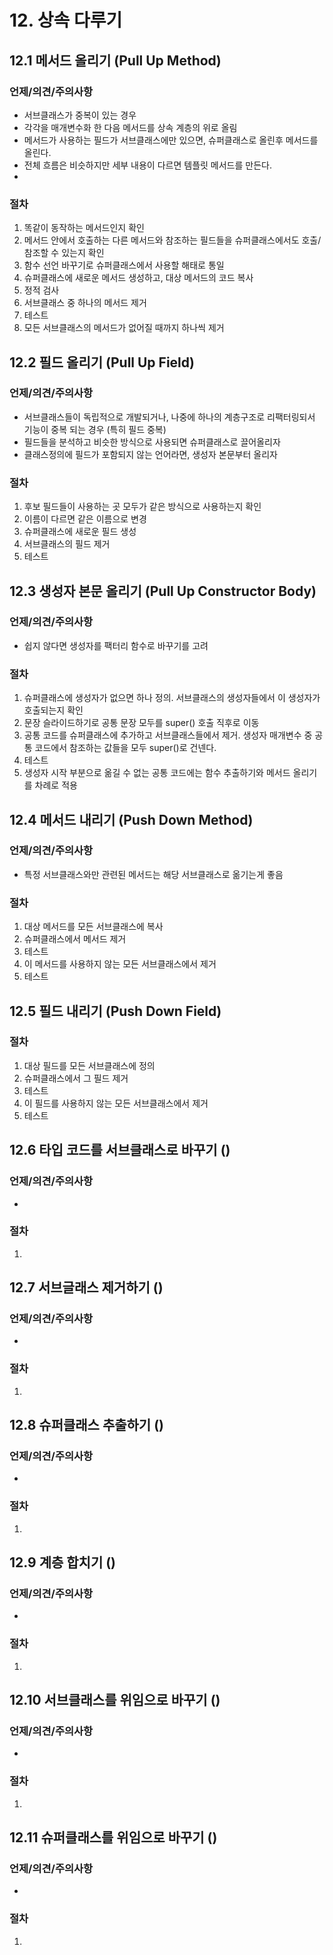 # 12. 상속 다루기

## 12.1 메서드 올리기 (Pull Up Method)

### 언제/의견/주의사항

- 서브클래스가 중복이 있는 경우
- 각각을 매개변수화 한 다음 메서드를 상속 계층의 위로 올림
- 메서드가 사용하는 필드가 서브클래스에만 있으면, 슈퍼클래스로 올린후 메서드를 올린다.
- 전체 흐름은 비슷하지만 세부 내용이 다르면 템플릿 메서드를 만든다.
-

### 절차

1. 똑같이 동작하는 메서드인지 확인
2. 메서드 안에서 호출하는 다른 메서드와 참조하는 필드들을 슈퍼클래스에서도 호출/참조할 수 있는지 확인
3. 함수 선언 바꾸기로 슈퍼클래스에서 사용할 해태로 통일
4. 슈퍼클래스에 새로운 메서드 생성하고, 대상 메서드의 코드 복사
5. 정적 검사
6. 서브클래스 중 하나의 메서드 제거
7. 테스트
8. 모든 서브클래스의 메서드가 없어질 때까지 하나씩 제거

## 12.2 필드 올리기 (Pull Up Field)

### 언제/의견/주의사항

- 서브클래스들이 독립적으로 개발되거나, 나중에 하나의 계층구조로 리팩터링되서 기능이 중복 되는 경우 (특히 필드 중복)
- 필드들을 분석하고 비슷한 방식으로 사용되면 슈퍼클래스로 끌어올리자
- 클래스정의에 필드가 포함되지 않는 언어라면, 생성자 본문부터 올리자

### 절차

1. 후보 필드들이 사용하는 곳 모두가 같은 방식으로 사용하는지 확인
2. 이름이 다르면 같은 이름으로 변경
3. 슈퍼클래스에 새로운 필드 생성
4. 서브클래스의 필드 제거
5. 테스트

## 12.3 생성자 본문 올리기 (Pull Up Constructor Body)

### 언제/의견/주의사항

- 쉽지 않다면 생성자를 팩터리 함수로 바꾸기를 고려

### 절차

1. 슈퍼클래스에 생성자가 없으면 하나 정의. 서브클래스의 생성자들에서 이 생성자가 호출되는지 확인
2. 문장 슬라이드하기로 공통 문장 모두를 super() 호출 직후로 이동
3. 공통 코드를 슈퍼클래스에 추가하고 서브클래스들에서 제거. 생성자 매개변수 중 공통 코드에서 참조하는 값들을 모두 super()로 건넨다.
4. 테스트
5. 생성자 시작 부분으로 옮길 수 없는 공통 코드에는 함수 추출하기와 메서드 올리기를 차례로 적용

## 12.4 메서드 내리기 (Push Down Method)

### 언제/의견/주의사항

- 특정 서브클래스와만 관련된 메서드는 해당 서브클래스로 옮기는게 좋음

### 절차

1. 대상 메서드를 모든 서브클래스에 복사
2. 슈퍼클래스에서 메서드 제거
3. 테스트
4. 이 메서드를 사용하지 않는 모든 서브클래스에서 제거
5. 테스트

## 12.5 필드 내리기 (Push Down Field)

### 절차

1. 대상 필드를 모든 서브클래스에 정의
2. 슈퍼클래스에서 그 필드 제거
3. 테스트
4. 이 필드를 사용하지 않는 모든 서브클래스에서 제거
5. 테스트

## 12.6 타입 코드를 서브클래스로 바꾸기 ()

### 언제/의견/주의사항

-

### 절차

1.

## 12.7 서브글래스 제거하기 ()

### 언제/의견/주의사항

-

### 절차

1.

## 12.8 슈퍼클래스 추출하기 ()

### 언제/의견/주의사항

-

### 절차

1.

## 12.9 계층 합치기 ()

### 언제/의견/주의사항

-

### 절차

1.

## 12.10 서브클래스를 위임으로 바꾸기 ()

### 언제/의견/주의사항

-

### 절차

1.

## 12.11 슈퍼클래스를 위임으로 바꾸기 ()

### 언제/의견/주의사항

-

### 절차

1.
